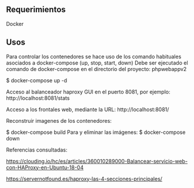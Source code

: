 
## Requerimientos 

Docker

## Usos

Para controlar los contenedores se hace uso de los comando habituales asociados a docker-compose (up, stop, start, down) 
Debe ser ejecutado el comando de docker-compose en el directorio del proyecto: phpwebappv2


$ docker-compose up -d

Acceso al balanceador haproxy GUI en el puerto 8081, por ejemplo: http://localhost:8081/stats

Acceso a los frontales web, mediante la URL: http://localhost:8081/


Reconstruir imagenes de los contenedores:

$ docker-compose build
Para y eliminar las imágenes:
$ docker-compose down

Referencias consultadas:

https://clouding.io/hc/es/articles/360010289000-Balancear-servicio-web-con-HAProxy-en-Ubuntu-18-04 

https://servernotfound.es/haproxy-las-4-secciones-principales/

